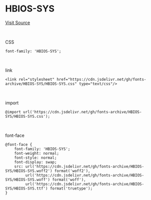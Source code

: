 # HBIOS-SYS

[Visit Source](https://hbios.quiple.dev/)

&nbsp;

CSS

```
font-family: 'HBIOS-SYS';
```

&nbsp;

link

```
<link rel="stylesheet" href="https://cdn.jsdelivr.net/gh/fonts-archive/HBIOS-SYS/HBIOS-SYS.css" type="text/css"/>
```

&nbsp;

import

```
@import url('https://cdn.jsdelivr.net/gh/fonts-archive/HBIOS-SYS/HBIOS-SYS.css');
```

&nbsp;

font-face

```
@font-face {
    font-family: 'HBIOS-SYS';
    font-weight: normal;
    font-style: normal;
    font-display: swap;
    src: url('https://cdn.jsdelivr.net/gh/fonts-archive/HBIOS-SYS/HBIOS-SYS.woff2') format('woff2'),
         url('https://cdn.jsdelivr.net/gh/fonts-archive/HBIOS-SYS/HBIOS-SYS.woff') format('woff'),
         url('https://cdn.jsdelivr.net/gh/fonts-archive/HBIOS-SYS/HBIOS-SYS.ttf') format('truetype');
}
```
